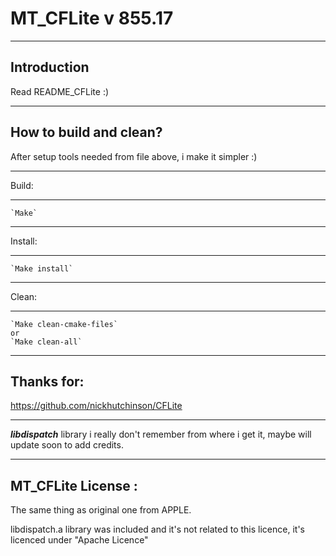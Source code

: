 # MT_CFLite v 855.17

______________

Introduction
--------------

Read README_CFLite :)

______________

How to build and clean?
--------------

After setup tools needed from file above, i make it simpler :)

______________

Build:
****

	`Make`

______________


Install:
****

	`Make install`

______________

Clean:
****

	`Make clean-cmake-files`
	or
	`Make clean-all`

______________

Thanks for:
--------------

https://github.com/nickhutchinson/CFLite
**** **** **** **** ****
***libdispatch*** library i really don't remember from where i get it, maybe will update soon to add credits.

______________

MT_CFLite License :
--------------

The same thing as original one from APPLE.

libdispatch.a library was included and it's not related to this licence, it's licenced under "Apache Licence"

